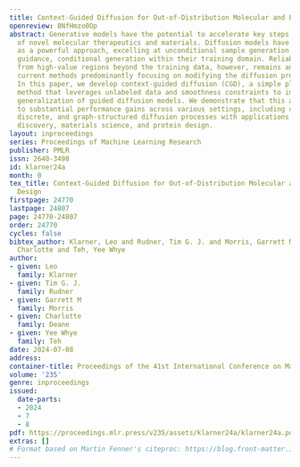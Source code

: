 ```yaml
---
title: Context-Guided Diffusion for Out-of-Distribution Molecular and Protein Design
openreview: 8NfHmzo0Op
abstract: Generative models have the potential to accelerate key steps in the discovery
  of novel molecular therapeutics and materials. Diffusion models have recently emerged
  as a powerful approach, excelling at unconditional sample generation and, with data-driven
  guidance, conditional generation within their training domain. Reliably sampling
  from high-value regions beyond the training data, however, remains an open challenge—with
  current methods predominantly focusing on modifying the diffusion process itself.
  In this paper, we develop context-guided diffusion (CGD), a simple plug-and-play
  method that leverages unlabeled data and smoothness constraints to improve the out-of-distribution
  generalization of guided diffusion models. We demonstrate that this approach leads
  to substantial performance gains across various settings, including continuous,
  discrete, and graph-structured diffusion processes with applications across drug
  discovery, materials science, and protein design.
layout: inproceedings
series: Proceedings of Machine Learning Research
publisher: PMLR
issn: 2640-3498
id: klarner24a
month: 0
tex_title: Context-Guided Diffusion for Out-of-Distribution Molecular and Protein
  Design
firstpage: 24770
lastpage: 24807
page: 24770-24807
order: 24770
cycles: false
bibtex_author: Klarner, Leo and Rudner, Tim G. J. and Morris, Garrett M and Deane,
  Charlotte and Teh, Yee Whye
author:
- given: Leo
  family: Klarner
- given: Tim G. J.
  family: Rudner
- given: Garrett M
  family: Morris
- given: Charlotte
  family: Deane
- given: Yee Whye
  family: Teh
date: 2024-07-08
address:
container-title: Proceedings of the 41st International Conference on Machine Learning
volume: '235'
genre: inproceedings
issued:
  date-parts:
  - 2024
  - 7
  - 8
pdf: https://proceedings.mlr.press/v235/assets/klarner24a/klarner24a.pdf
extras: []
# Format based on Martin Fenner's citeproc: https://blog.front-matter.io/posts/citeproc-yaml-for-bibliographies/
---
```

